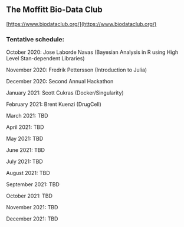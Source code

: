 ## The Moffitt Bio-Data Club
[https://www.biodataclub.org/](https://www.biodataclub.org/)

### Tentative schedule:
October 2020: Jose Laborde Navas (Bayesian Analysis in R using High Level Stan-dependent Libraries)

November 2020: Fredrik Pettersson (Introduction to Julia)

December 2020: Second Annual Hackathon

January 2021: Scott Cukras (Docker/Singularity)

February 2021: Brent Kuenzi (DrugCell)

March 2021: TBD

April 2021: TBD

May 2021: TBD

June 2021: TBD

July 2021: TBD

August 2021: TBD

September 2021: TBD

October 2021: TBD

November 2021: TBD

December 2021: TBD
